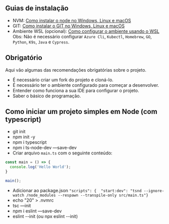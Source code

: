 ## Guias de instalação
+ NVM: [Como instalar o node no Windows, Linux e macOS](https://www.alura.com.br/artigos/como-instalar-node-js-windows-linux-macos)
+ GIT: [Como instalar o GIT no Windows, Linux e macOS](https://git-scm.com/book/pt-br/v2/Come%C3%A7ando-Instalando-o-Git)
+ Ambiente WSL (opcional): [Como configurar o ambiente usando o WSL](https://medium.com/@filipeversehgi/como-eu-configuro-meu-ambiente-de-desenvolvimento-local-5abbb6b4e29)
  Obs: Não é necessário configurar `Azure Cli`, `Kubectl`, `Homebrew`, `GO`, `Python`, `K9s`, `Java` e `Cypress`.

## Obrigatório

Aqui vão algumas das recomendações obrigatórias sobre o projeto.

+ É necessário criar um fork do projeto e cloná-lo.
+ É necessário ter o ambiente configurado para começar a desenvolver.
+ Entender como funciona a sua IDE para configurar o projeto.
+ Saber o básico de programação.

## Como iniciar um projeto simples em Node (com typescript)

+ git init
+ npm init -y
+ npm i typescript
+ npm i ts-node-dev —save-dev
+ Criar arquivo `main.ts` com o seguinte conteúdo:
```ts
const main = () => {
  console.log('Hello World');
}

main();
```
+ Adicionar ao package.json
`"scripts": {  "start:dev": "tsnd --ignore-watch /node_modules --respawn --transpile-only src/main.ts"}`
+ echo "20" > .nvmrc
+ tsc —init
+ npm i eslint —save-dev
+ eslint --init (ou npx eslint --init)